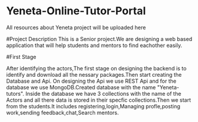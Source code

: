 # Yeneta-Online-Tutor-Portal
All resources about Yeneta project will be uploaded here
 
#Project Description
This is a Senior project.We are designing a web based application that will help students and mentors to find eachother easily.

#First Stage

After identifying the actors,The first stage on designing the backend is to identify and download all the nessary packages.Then start creating the Database and Api.
On designing the Api we use REST Api and for the database we use MongoDB.Created database with the name "Yeneta-tutors".
Inside the database we have 3 collections with the name of the Actors and all there data is stored in their specfic collections.Then 
we start from the students.It includes registering,login,Managing profle,posting work,sending feedback,chat,Search mentors.
